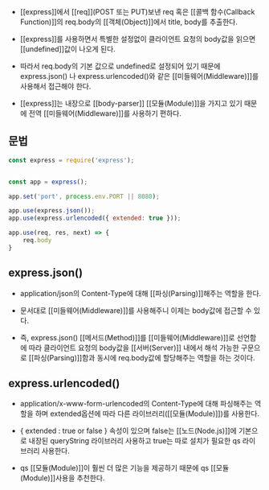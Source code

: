 - [[express]]에서 [[req]](POST 또는 PUT)보낸 req 혹은 [[콜백 함수(Callback Function)]]의 req.body의 [[객체(Object)]]에서 title, body를 추출한다.

- [[express]]를 사용하면서 특별한 설정없이 클라이언트 요청의 body값을 읽으면 [[undefined]]값이 나오게 된다.
- 따라서 req.body의 기본 값으로 undefined로 설정되어 있기 때문에 express.json() 나 express.urlencoded()와 같은 [[미들웨어(Middleware)]]를 사용해서 접근해야 한다.

- [[express]]는 내장으로 [[body-parser]] [[모듈(Module)]]을 가지고 있기 때문에 전역 [[미들웨어(Middleware)]]를 사용하기 편하다.


## 문법

```js
const express = require('express');


const app = express();

app.set('port', process.env.PORT || 8080);

app.use(express.json());
app.use(express.urlencoded({ extended: true }));

app.use(req, res, next) => {
	req.body
}
```


## express.json()

- application/json의 Content-Type에 대해 [[파싱(Parsing)]]해주는 역할을 한다.
- 문서대로 [[미들웨어(Middleware)]]를 사용해주니 이제는 body값에 접근할 수 있다.

- 즉, express.json() [[메서드(Method)]]를 [[미들웨어(Middleware)]]로 선언함에 따라 클라이언트 요청의 body값을 [[서버(Server)]] 내에서 해석 가능한 구문으로 [[파싱(Parsing)]]함과 동시에 req.body값에 할당해주는 역할을 하는 것이다.

## express.urlencoded()

- application/x-www-form-urlencoded의 Content-Type에 대해 파싱해주는 역할을 하며 extended옵션에 따라 다른 라이브러리([[모듈(Module)]])를 사용한다.

-  { extended : true or false } 속성이 있으며 false는 [[노드(Node.js)]]에 기본으로 내장된 queryString 라이브러리 사용하고 true는 따로 설치가 필요한 qs 라이브러리 사용한다.
- qs [[모듈(Module)]]이 훨씬 더 많은 기능을 제공하기 때문에 qs [[모듈(Module)]]사용을 추천한다.